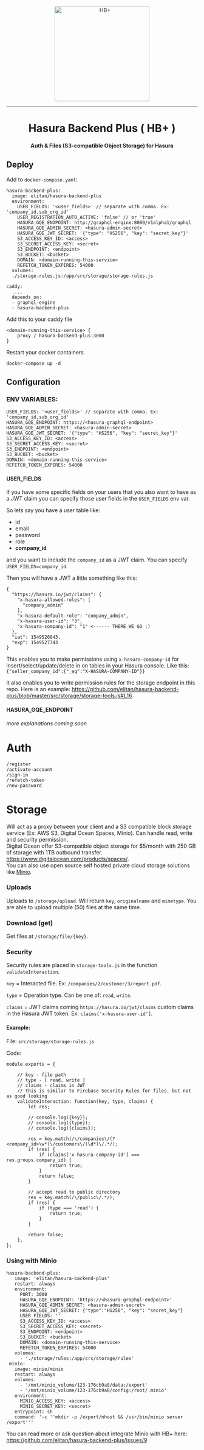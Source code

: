 <p align="center">
  <a href="https://github.com/elitan/hasura-backend-plus">
    <img src="logo.png" width="250px" alt="HB+" />
  </a>
</p>

---

<h1 align="center">Hasura Backend Plus ( HB+ )</h1>
<h4 align="center">Auth & Files (S3-compatible Object Storage) for Hasura</h4>

## Deploy

Add to `docker-compose.yaml`:

```
hasura-backend-plus:
  image: elitan/hasura-backend-plus
  environment:
    USER_FIELDS: '<user_fields>' // separate with comma. Ex: 'company_id,sub_org_id'
    USER_REGISTRATION_AUTO_ACTIVE: 'false' // or 'true'
    HASURA_GQE_ENDPOINT: http://graphql-engine:8080/v1alpha1/graphql
    HASURA_GQE_ADMIN_SECRET: <hasura-admin-secret>
    HASURA_GQE_JWT_SECRET: '{"type": "HS256", "key": "secret_key"}'
    S3_ACCESS_KEY_ID: <access>
    S3_SECRET_ACCESS_KEY: <secret>
    S3_ENDPOINT: <endpoint>
    S3_BUCKET: <bucket>
    DOMAIN: <domain-running-this-service>
    REFETCH_TOKEN_EXPIRES: 54000
  volumes:
  ./storage-rules.js:/app/src/storage/storage-rules.js

caddy:
  ....
  depends_on:
  - graphql-engine
  - hasura-backend-plus
```

Add this to your caddy file

```
<domain-running-this-service> {
    proxy / hasura-backend-plus:3000
}
```

Restart your docker containers

`docker-compose up -d`

## Configuration

### ENV VARIABLES:
```
USER_FIELDS: '<user_fields>' // separate with comma. Ex: 'company_id,sub_org_id'
HASURA_GQE_ENDPOINT: https://<hasura-graphql-endpoint>
HASURA_GQE_ADMIN_SECRET: <hasura-admin-secret>
HASURA_GQE_JWT_SECRET: '{"type": "HS256", "key": "secret_key"}'
S3_ACCESS_KEY_ID: <access>
S3_SECRET_ACCESS_KEY: <secret>
S3_ENDPOINT: <endpoint>
S3_BUCKET: <bucket>
DOMAIN: <domain-running-this-service>
REFETCH_TOKEN_EXPIRES: 54000
```

#### USER_FIELDS

If you have some specific fields on your users that you also want to have as a JWT claim you can specify those user fields in the `USER_FIELDS` env var.

So lets say you have a user table like:

* id
* email
* password
* role
* **company_id**

and you want to include the `company_id` as a JWT claim. You can specify `USER_FIELDS=company_id`.

Then you will have a JWT a little something like this:

```
{
  "https://hasura.io/jwt/claims": {
    "x-hasura-allowed-roles": [
      "company_admin"
    ],
    "x-hasura-default-role": "company_admin",
    "x-hasura-user-id": "3",
    "x-hasura-company-id": "1" <------ THERE WE GO :)
  },
  "iat": 1549526843,
  "exp": 1549527743
}
```
This enables you to make permissions using `x-hasura-company-id` for insert/select/update/delete in on tables in your Hasura console. Like this: `{"seller_company_id":{"_eq":"X-HASURA-COMPANY-ID"}}`

It also enables you to write permission rules for the storage endpoint in this repo. Here is an example:
https://github.com/elitan/hasura-backend-plus/blob/master/src/storage/storage-tools.js#L16

#### HASURA_GQE_ENDPOINT

*more explanations coming soon*

# Auth

```
/register
/activate-account
/sign-in
/refetch-token
/new-password
```


# Storage

Will act as a proxy between your client and a S3 compatible block storage service (Ex: AWS S3, Digital Ocean Spaces, Minio). Can handle read, write and security permission.  
Digital Ocean offer S3-compatible object storage for $5/month with 250 GB of storage with 1TB outbound transfer. https://www.digitalocean.com/products/spaces/.  
You can also use open source self hosted private cloud storage solutions like [Minio](https://minio.io/).

### Uploads

Uploads to `/storage/upload`. Will return `key`, `originalname` and `mimetype`. You are able to upload multiple (50) files at the same time.

### Download (get)

Get files at `/storage/file/{key}`.

### Security

Security rules are placed in `storage-tools.js` in the function `validateInteraction`.

`key` = Interacted file. Ex: `/companies/2/customer/3/report.pdf`.

`type` = Operation type. Can be one of: `read`, `write`.

`claims` = JWT claims coming `https://hasura.io/jwt/claims` custom claims in the Hasura JWT token. Ex: `claims['x-hasura-user-id']`.


#### Example:

File:
`src/storage/storage-rules.js`

Code:

```
module.exports = {

	// key - file path
	// type - [ read, write ]
	// claims - claims in JWT
	// this is similar to Firebase Security Rules for files. but not as good looking
	validateInteraction: function(key, type, claims) {
		let res;

		// console.log({key});
		// console.log({type});
		// console.log({claims});

		res = key.match(/\/companies\/(?<company_id>\w*)\/customers\/(\d*)\/.*/);
		if (res) {
			if (claims['x-hasura-company-id'] === res.groups.company_id) {
				return true;
			}
			return false;
		}

		// accept read to public directory
		res = key.match(/\/public\/.*/);
		if (res) {
			if (type === 'read') {
				return true;
			}
		}

		return false;
	},
};

```

### Using with Minio
```
hasura-backend-plus:
   image: 'elitan/hasura-backend-plus'
   restart: always
   environment:
     PORT: 3000
     HASURA_GQE_ENDPOINT: 'https://<hasura-graphql-endpoint>'
     HASURA_GQE_ADMIN_SECRET: <hasura-admin-secret>
     HASURA_GQE_JWT_SECRET: {"type":"HS256", "key": "secret_key"}
     USER_FIELDS: ''
     S3_ACCESS_KEY_ID: <access>
     S3_SECRET_ACCESS_KEY: <secret>
     S3_ENDPOINT: <endpoint>
     S3_BUCKET: <bucket>
     DOMAIN: <domain-running-this-service>
     REFETCH_TOKEN_EXPIRES: 54000
   volumes:
     - './storage/rules:/app/src/storage/rules'
 minio:
   image: minio/minio
   restart: always
   volumes:
     - '/mnt/minio_volume/123-176cb9a8/data:/export'
     - '/mnt/minio_volume/123-176cb9a8/config:/root/.minio'
   environment:
     MINIO_ACCESS_KEY: <access>
     MINIO_SECRET_KEY: <secret>
   entrypoint: sh
   command: '-c ''mkdir -p /export/nhost && /usr/bin/minio server /export'''
```
You can read more or ask question about integrate Minio with HB+ here: https://github.com/elitan/hasura-backend-plus/issues/9
